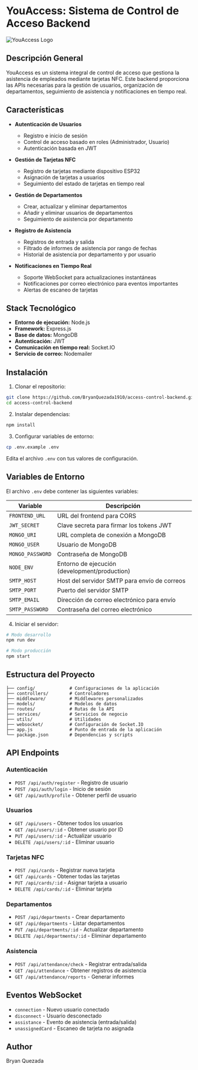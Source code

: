 # YouAccess: Sistema de Control de Acceso Backend

![YouAccess Logo](https://youaccess.netlify.app/you-access-logo-01.svg)

## Descripción General

YouAccess es un sistema integral de control de acceso que gestiona la asistencia de empleados mediante tarjetas NFC. Este backend proporciona las APIs necesarias para la gestión de usuarios, organización de departamentos, seguimiento de asistencia y notificaciones en tiempo real.

## Características

- **Autenticación de Usuarios**
  - Registro e inicio de sesión
  - Control de acceso basado en roles (Administrador, Usuario)
  - Autenticación basada en JWT

- **Gestión de Tarjetas NFC**
  - Registro de tarjetas mediante dispositivo ESP32
  - Asignación de tarjetas a usuarios
  - Seguimiento del estado de tarjetas en tiempo real

- **Gestión de Departamentos**
  - Crear, actualizar y eliminar departamentos
  - Añadir y eliminar usuarios de departamentos
  - Seguimiento de asistencia por departamento

- **Registro de Asistencia**
  - Registros de entrada y salida
  - Filtrado de informes de asistencia por rango de fechas
  - Historial de asistencia por departamento y por usuario

- **Notificaciones en Tiempo Real**
  - Soporte WebSocket para actualizaciones instantáneas
  - Notificaciones por correo electrónico para eventos importantes
  - Alertas de escaneo de tarjetas

## Stack Tecnológico

- **Entorno de ejecución:** Node.js
- **Framework:** Express.js
- **Base de datos:** MongoDB
- **Autenticación:** JWT
- **Comunicación en tiempo real:** Socket.IO
- **Servicio de correo:** Nodemailer

## Instalación

1. Clonar el repositorio:
```bash
git clone https://github.com/BryanQuezada1910/access-control-backend.git
cd access-control-backend

```
2. Instalar dependencias:
```bash
npm install
```

3. Configurar variables de entorno:
```bash
cp .env.example .env
```
Edita el archivo `.env` con tus valores de configuración.

## Variables de Entorno

El archivo `.env` debe contener las siguientes variables:

| Variable | Descripción |
|----------|-------------|
| `FRONTEND_URL` | URL del frontend para CORS |
| `JWT_SECRET` | Clave secreta para firmar los tokens JWT |
| `MONGO_URI` | URL completa de conexión a MongoDB |
| `MONGO_USER` | Usuario de MongoDB |
| `MONGO_PASSWORD` | Contraseña de MongoDB |
| `NODE_ENV` | Entorno de ejecución (development/production) |
| `SMTP_HOST` | Host del servidor SMTP para envío de correos |
| `SMTP_PORT` | Puerto del servidor SMTP |
| `SMTP_EMAIL` | Dirección de correo electrónico para envío |
| `SMTP_PASSWORD` | Contraseña del correo electrónico |


4. Iniciar el servidor:
```bash
# Modo desarrollo
npm run dev

# Modo producción
npm start
```

## Estructura del Proyecto

```
├── config/             # Configuraciones de la aplicación
├── controllers/        # Controladores
├── middleware/         # Middlewares personalizados
├── models/             # Modelos de datos
├── routes/             # Rutas de la API
├── services/           # Servicios de negocio
├── utils/              # Utilidades
├── websocket/          # Configuración de Socket.IO
├── app.js              # Punto de entrada de la aplicación
└── package.json        # Dependencias y scripts
```

## API Endpoints

### Autenticación
- `POST /api/auth/register` - Registro de usuario
- `POST /api/auth/login` - Inicio de sesión
- `GET /api/auth/profile` - Obtener perfil de usuario

### Usuarios
- `GET /api/users` - Obtener todos los usuarios
- `GET /api/users/:id` - Obtener usuario por ID
- `PUT /api/users/:id` - Actualizar usuario
- `DELETE /api/users/:id` - Eliminar usuario

### Tarjetas NFC
- `POST /api/cards` - Registrar nueva tarjeta
- `GET /api/cards` - Obtener todas las tarjetas
- `PUT /api/cards/:id` - Asignar tarjeta a usuario
- `DELETE /api/cards/:id` - Eliminar tarjeta

### Departamentos
- `POST /api/departments` - Crear departamento
- `GET /api/departments` - Listar departamentos
- `PUT /api/departments/:id` - Actualizar departamento
- `DELETE /api/departments/:id` - Eliminar departamento

### Asistencia
- `POST /api/attendance/check` - Registrar entrada/salida
- `GET /api/attendance` - Obtener registros de asistencia
- `GET /api/attendance/reports` - Generar informes

## Eventos WebSocket

- `connection` - Nuevo usuario conectado
- `disconnect` - Usuario desconectado
- `assistance` - Evento de asistencia (entrada/salida)
- `unassignedCard` - Escaneo de tarjeta no asignada

## Author
Bryan Quezada